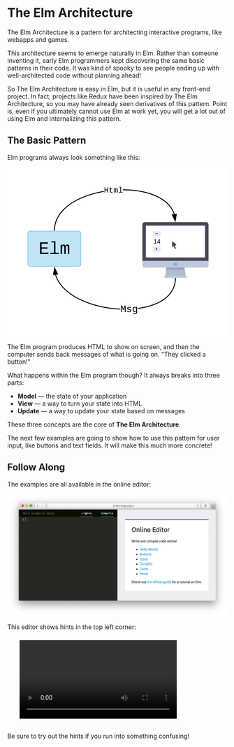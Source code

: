# The Elm Architecture

The Elm Architecture is a pattern for architecting interactive programs, like webapps and games.

This architecture seems to emerge naturally in Elm. Rather than someone inventing it, early Elm programmers kept discovering the same basic patterns in their code. It was kind of spooky to see people ending up with well-architected code without planning ahead!

So The Elm Architecture is easy in Elm, but it is useful in any front-end project. In fact, projects like Redux have been inspired by The Elm Architecture, so you may have already seen derivatives of this pattern. Point is, even if you ultimately cannot use Elm at work yet, you will get a lot out of using Elm and internalizing this pattern.


## The Basic Pattern

Elm programs always look something like this:

![Diagram of The Elm Architecture](buttons.svg)

The Elm program produces HTML to show on screen, and then the computer sends back messages of what is going on. "They clicked a button!"

What happens within the Elm program though? It always breaks into three parts:

  * **Model** &mdash; the state of your application
  * **View** &mdash; a way to turn your state into HTML
  * **Update** &mdash; a way to update your state based on messages

These three concepts are the core of **The Elm Architecture**.

The next few examples are going to show how to use this pattern for user input, like buttons and text fields. It will make this much more concrete!


## Follow Along

The examples are all available in the online editor:

[![online editor](try.png)](https://elm-lang.org/try)

This editor shows hints in the top left corner:

<video id="hints-video" width="360" height="180" autoplay loop style="margin: 0.55em 0 1em 2em;" onclick="var v = document.getElementById('hints-video'); v.paused ? (v.play(), v.style.opacity = 1) : (v.pause(), v.style.opacity = 0.5)">
  <source src="hints.mp4" type="video/mp4">
</video>

Be sure to try out the hints if you run into something confusing!
